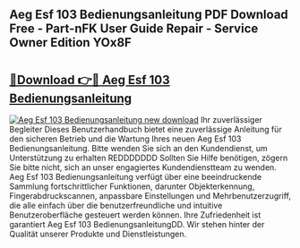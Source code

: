 ## Aeg Esf 103 Bedienungsanleitung PDF Download Free - Part-nFK User Guide Repair - Service Owner Edition YOx8F

# <h2><a href="http://df2pykf.blite.top/?on=Aeg+Esf+103+Bedienungsanleitung">🔗Download 👉🔴 Aeg Esf 103 Bedienungsanleitung</a></h2>

[![Aeg Esf 103 Bedienungsanleitung new download](https://i.imgur.com/lujVjoI.png)](http://df2pykf.blite.top/?on=Aeg+Esf+103+Bedienungsanleitung)
Ihr zuverlässiger Begleiter Dieses Benutzerhandbuch bietet eine zuverlässige Anleitung für den sicheren Betrieb und die Wartung Ihres neuen Aeg Esf 103 Bedienungsanleitung. Bitte wenden Sie sich an den Kundendienst, um Unterstützung zu erhalten REDDDDDDD Sollten Sie Hilfe benötigen, zögern Sie bitte nicht, sich an unser engagiertes Kundendienstteam zu wenden. Aeg Esf 103 Bedienungsanleitung verfügt über eine beeindruckende Sammlung fortschrittlicher Funktionen, darunter Objekterkennung, Fingerabdruckscannen, anpassbare Einstellungen und Mehrbenutzerzugriff, die alle einfach über die benutzerfreundliche und intuitive Benutzeroberfläche gesteuert werden können. Ihre Zufriedenheit ist garantiert Aeg Esf 103 BedienungsanleitungDD. Wir stehen hinter der Qualität unserer Produkte und Dienstleistungen.
